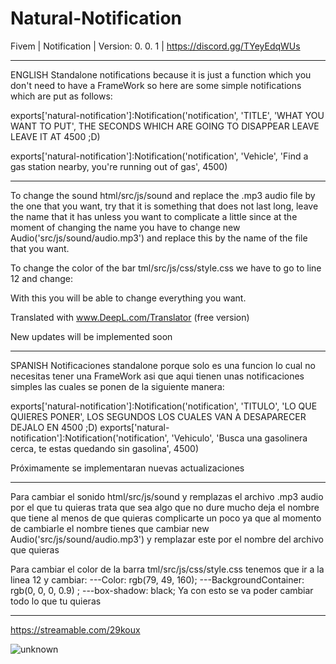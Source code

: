 # Natural-Notification
Fivem | Notification | Version: 0. 0. 1 | https://discord.gg/TYeyEdqWUs

-------------------------------------------------

ENGLISH
Standalone notifications because it is just a function which you don't need to have a FrameWork so here are some simple notifications which are put as follows:

exports['natural-notification']:Notification('notification', 'TITLE', 'WHAT YOU WANT TO PUT', THE SECONDS WHICH ARE GOING TO DISAPPEAR LEAVE LEAVE IT AT 4500 ;D)

 exports['natural-notification']:Notification('notification', 'Vehicle', 'Find a gas station nearby, you're running out of gas', 4500) 

---------------------------------------------------

To change the sound html/src/js/sound and replace the .mp3 audio file by the one that you want, try that it is something that does not last long, leave the name that it has unless you want to complicate a little since at the moment of changing the name you have to change new Audio('src/js/sound/audio.mp3') and replace this by the name of the file that you want.

To change the color of the bar tml/src/js/css/style.css we have to go to line 12 and change:

With this you will be able to change everything you want. 

Translated with www.DeepL.com/Translator (free version)

New updates will be implemented soon

-------------------------------------------------

SPANISH
Notificaciones standalone porque solo es una funcion lo cual no necesitas tener una FrameWork asi que aqui tienen unas notificaciones simples las cuales 
se ponen de la siguiente manera: 

 exports['natural-notification']:Notification('notification', 'TITULO', 'LO QUE QUIERES PONER', LOS SEGUNDOS LOS CUALES VAN A DESAPARECER DEJALO EN 4500 ;D)
 exports['natural-notification']:Notification('notification', 'Vehiculo', 'Busca una gasolinera cerca, te estas quedando sin gasolina', 4500)

Próximamente se implementaran nuevas actualizaciones

---------------------------------------------------

Para cambiar el sonido html/src/js/sound y remplazas el archivo .mp3 audio por el que tu quieras trata que sea algo que no dure mucho deja el nombre que tiene
al menos de que quieras complicarte un poco ya que al momento de cambiarle el nombre tienes que cambiar new Audio('src/js/sound/audio.mp3') y remplazar este por el nombre del archivo que quieras

Para cambiar el color de la barra tml/src/js/css/style.css tenemos que ir a la linea 12 y cambiar:
    ---Color: rgb(79, 49, 160);
    ---BackgroundContainer: rgb(0, 0, 0, 0.9) ;
    ---box-shadow: black;
Ya con esto se va poder cambiar todo lo que tu quieras 

---------------------------------------------------

https://streamable.com/29koux


![unknown](https://cdn.discordapp.com/attachments/1011478056671662081/1011659864872845353/unknown.png)
